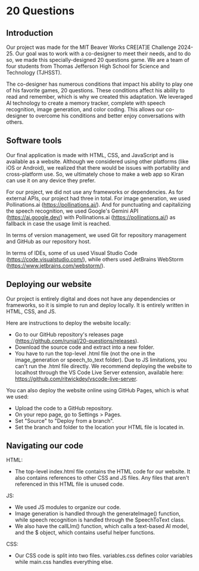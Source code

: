 # 20 Questions
## Introduction
Our project was made for the MIT Beaver Works CRE[AT]E Challenge 2024-25. Our goal was to work with a co-designer to meet their needs, and to do so, we made this specially-designed 20 questions game. We are a team of four students from Thomas Jefferson High School for Science and Technology (TJHSST).

The co-designer has numerous conditions that impact his ability to play one of his favorite games, 20 questions. These conditions affect his ability to read and remember, which is why we created this adaptation. We leveraged AI technology to create a memory tracker, complete with speech recognition, image generation, and color coding. This allows our co-designer to overcome his conditions and better enjoy conversations with others.

## Software tools
Our final application is made with HTML, CSS, and JavaScript and is available as a website. Although we considered using other platforms (like iOS or Android), we realized that there would be issues with portability and cross-platform use. So, we ultimately chose to make a web app so Kiran can use it on any device they prefer.

For our project, we did not use any frameworks or dependencies. As for external APIs, our project had three in total. For image generation, we used Pollinations.ai (https://pollinations.ai/). And for punctuating and capitalizing the speech recognition, we used Google's Gemini API (https://ai.google.dev/) with Pollinations.ai (https://pollinations.ai/) as fallback in case the usage limit is reached.

In terms of version management, we used Git for repository management and GitHub as our repository host.

In terms of IDEs, some of us used Visual Studio Code (https://code.visualstudio.com/), while others used JetBrains WebStorm (https://www.jetbrains.com/webstorm/).

## Deploying our website
Our project is entirely digital and does not have any dependencies or frameworks, so it is simple to run and deploy locally. It is entirely written in HTML, CSS, and JS.

Here are instructions to deploy the website locally:
* Go to our GitHub repository's releases page (https://github.com/runial/20-questions/releases).
* Download the source code and extract into a new folder.
* You have to run the top-level .html file (not the one in the image_generation or speech_to_text folder). Due to JS limitations, you can't run the .html file directly. We recommend deploying the website to localhost through the VS Code Live Server extension, available here: https://github.com/ritwickdey/vscode-live-server.

You can also deploy the website online using GitHub Pages, which is what we used:
* Upload the code to a GitHub repository.
* On your repo page, go to Settings > Pages.
* Set "Source" to "Deploy from a branch".
* Set the branch and folder to the location your HTML file is located in.
  
## Navigating our code
HTML:
* The top-level index.html file contains the HTML code for our website. It also contains references to other CSS and JS files. Any files that aren't referenced in this HTML file is unused code.

JS:
* We used JS modules to organize our code.
* Image generation is handled through the generateImage() function, while speech recognition is handled through the SpeechToText class.
* We also have the callLlm() function, which calls a text-based AI model, and the $ object, which contains useful helper functions.

CSS:
* Our CSS code is split into two files. variables.css defines color variables while main.css handles everything else.
